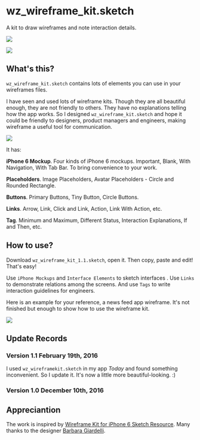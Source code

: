 # wz_wireframe_kit.sketch

A kit to draw wireframes and note interaction details.

![](https://github.com/wendzhue/wz_wireframe_kit_sketch/blob/master/Preview/preview.png)

![](https://github.com/wendzhue/wz_wireframe_kit_sketch/blob/master/Preview/preview-1.png)


## What's this?

`wz_wireframe_kit.sketch` contains lots of elements you can use in your wireframes files.

I have seen and used lots of wireframe kits. Though they are all beautiful enough, they are not friendly to others. They have no explanations telling how the app works. So I designed `wz_wireframe_kit.sketch` and hope it could be friendly to designers, product managers and engineers, making wireframe a useful tool for communication.

![](https://github.com/wendzhue/wz_wireframe_kit_sketch/blob/master/Preview/preview-3.png)

It has:

**iPhone 6 Mockup**. Four kinds of iPhone 6 mockups. Important, Blank, With Navigation, With Tab Bar. To bring convenience to your work.

**Placeholders**. Image Placeholders, Avatar Placeholders - Circle and Rounded Rectangle.

**Buttons**. Primary Buttons, Tiny Button, Circle Buttons.

**Links**. Arrow, Link, Click and Link, Action, Link With Action, etc.

**Tag**. Minimum and Maximum, Different Status, Interaction Explanations, If and Then, etc.

## How to use?

Download `wz_wireframe_kit_1.1.sketch`, open it. Then copy, paste and edit! That's easy!

Use `iPhone Mockups` and `Interface Elements` to sketch interfaces . Use `Links` to demonstrate relations among the screens. And use `Tags` to write interaction guidelines for engineers.

Here is an example for your reference, a news feed app wireframe. It's not finished but enough to show how to use the wireframe kit.

![](https://github.com/wendzhue/wz_wireframe_kit_sketch/blob/master/Preview/preview-2.png)

## Update Records

### Version 1.1 February 19th, 2016

I used `wz_wireframekit.sketch` in my app *Today* and found something inconvenient. So I update it. It's now a little more beautiful-looking. :)

### Version 1.0 December 10th, 2016


## Appreciantion

The work is inspired by [Wireframe Kit for iPhone 6 Sketch Resource](http://www.sketchappsources.com/free-source/1091-wireframe-kit-iphone-6-sketch-freebie-resource.html). Many thanks to the designer [Barbara Giardelli](http://www.sketchappsources.com/contributor/bgiardelli).
